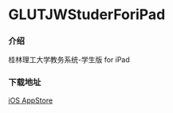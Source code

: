 # GLUTJWStuderForiPad


### 介绍
桂林理工大学教务系统-学生版 for iPad

### 下载地址
[iOS AppStore](https://itunes.apple.com/cn/app/quan-ping-liu-lan-qi-yong/id948944368?l=en&mt=8)
